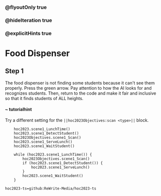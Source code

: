 ### @flyoutOnly true
### @hideIteration true
### @explicitHints true

# Food Dispenser

## Step 1
The food dispenser is not finding some students because it can't see them properly. Press the green arrow. Pay attention to how the AI looks for and recognizes students. Then, return to the code and make it fair and inclusive so that it finds students of ALL heights. 

#### ~ tutorialhint 
Try a different setting for the ``||hoc2023Objectives:scan <type>||`` block.


```ghost
    hoc2023.scene1_LunchTime()
    hoc2023.scene1_DetectStudent()
    hoc2023Objectives.scene1_Scan()
    hoc2023.scene1_ServeLunch()
    hoc2023.scene1_WaitStudent()
```
```template
    while (hoc2023.scene1_LunchTime()) {
        hoc2023Objectives.scene1_Scan()
        if (hoc2023.scene1_DetectStudent()) {
            hoc2023.scene1_ServeLunch()
        }
        hoc2023.scene1_WaitStudent()
    }
```

```package
hoc2023-ts=github:ReWrite-Media/hoc2023-ts
```